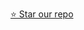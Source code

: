 <a href="https://github.com/microsoft/copilot-camp" target="_blank"  class="star-button">⭐️ Star our repo</a>
